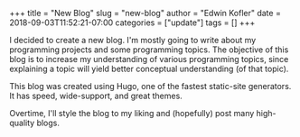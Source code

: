 +++
title = "New Blog"
slug = "new-blog"
author = "Edwin Kofler"
date = 2018-09-03T11:52:21-07:00
categories = ["update"]
tags = []
+++

I decided to create a new blog. I'm mostly going to write about my programming projects and some programming topics. The objective of this blog is to increase my understanding of various programming topics, since explaining a topic will yield better conceptual understanding (of that topic).

This blog was created using Hugo, one of the fastest static-site generators. It has speed, wide-support, and great themes.

Overtime, I'll style the blog to my liking and (hopefully) post many high-quality blogs.
